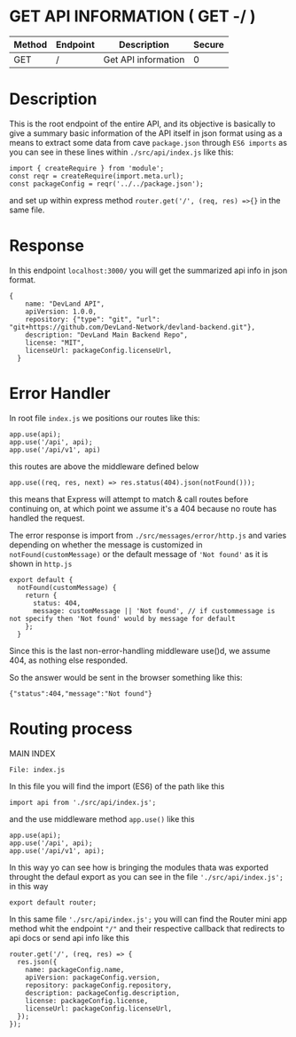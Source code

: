 # GET API INFORMATION ( GET -/ )

| Method | Endpoint | Description | Secure |
| ------------- | ------------- | ----- | ------ |
| GET  | / | Get API information | 0 |

# Description

This is the root endpoint of the entire API, and its objective is basically to give a summary basic information of the API itself in json format using as a means to extract some data from cave ```package.json``` through ```ES6 imports``` as you can see in these lines within ```./src/api/index.js``` like this:
```
import { createRequire } from 'module';
const reqr = createRequire(import.meta.url);
const packageConfig = reqr('../../package.json');
```
and set up within express method ```router.get('/', (req, res) =>{}``` in the same file.

# Response

In this endpoint ```localhost:3000/``` you will get the summarized api info in json format.
```
{
    name: "DevLand API",
    apiVersion: 1.0.0,
    repository: {"type": "git", "url": "git+https://github.com/DevLand-Network/devland-backend.git"},
    description: "DevLand Main Backend Repo",
    license: "MIT",
    licenseUrl: packageConfig.licenseUrl,
  }
```

# Error Handler

In root file ```index.js```  we positions our routes like this:
```
app.use(api);
app.use('/api', api);
app.use('/api/v1', api)
``` 
this routes are above the middleware defined below
``` 
app.use((req, res, next) => res.status(404).json(notFound()));
``` 
this means that Express will attempt to match & call routes before continuing on, at which point we 
assume it's a 404 because no route has handled the request.

The error response is import from ```./src/messages/error/http.js``` and varies depending on whether the message is customized in ```notFound(customMessage)``` or the default message of ```'Not found'``` as it is shown in ```http.js```
```
export default {
  notFound(customMessage) {
    return {
      status: 404,
      message: customMessage || 'Not found', // if custommessage is not specify then 'Not found' would by message for default
    };
  }
```
Since this is the last non-error-handling
middleware use()d, we assume 404, as nothing else
responded.

So the answer would be sent in the browser something like this:
```
{"status":404,"message":"Not found"}
```

# Routing process

MAIN INDEX



```File: index.js```

In this file you will find the import (ES6) of the path like this
```
import api from './src/api/index.js';
```

and the use middleware method ```app.use()``` like this
```
app.use(api);
app.use('/api', api);
app.use('/api/v1', api);
```

In this way yo can see how is bringing the modules thata was exported throught the defaul export as you can see in the file ```'./src/api/index.js';``` in this way
```
export default router;
```

In this same file ```'./src/api/index.js';``` you will can find the Router mini app method whit the endpoint ```"/"``` and their respective callback that redirects to api docs or send api info like this

```
router.get('/', (req, res) => {
  res.json({
    name: packageConfig.name,
    apiVersion: packageConfig.version,
    repository: packageConfig.repository,
    description: packageConfig.description,
    license: packageConfig.license,
    licenseUrl: packageConfig.licenseUrl,
  });
});
```
